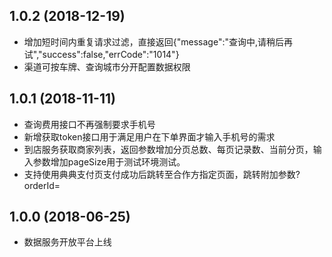 ## 1.0.2 (2018-12-19)
* 增加短时间内重复请求过滤，直接返回{"message":"查询中,请稍后再试","success":false,"errCode":"1014"}
* 渠道可按车牌、查询城市分开配置数据权限

## 1.0.1 (2018-11-11)
* 查询费用接口不再强制要求手机号
* 新增获取token接口用于满足用户在下单界面才输入手机号的需求
* 到店服务获取商家列表，返回参数增加分页总数、每页记录数、当前分页，输入参数增加pageSize用于测试环境测试。
* 支持使用典典支付页支付成功后跳转至合作方指定页面，跳转附加参数?orderId=

## 1.0.0 (2018-06-25)
* 数据服务开放平台上线